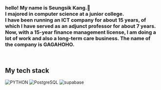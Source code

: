 
<!--
안녕하세요! 제 이름은 승식 강 입니다.
저는 전문대학에서 컴퓨터공학을 전공했습니다. 
15년 정도 ICT 기업을 운영하였으며, 그중 7년여간 겸임교수를 겸하였습니다. 
지금은 15년차 Finance management 라이센스를 가지고 다수의 일을 하고 있으며 롱텀케어 사업을 겸하고 있습니다. 회사의 이름은 가가호호 입니다. 
-->
<h3> hello! My name is Seungsik Kang.👋 <br>
I majored in computer science at a junior college. <br>
I have been running an ICT company for about 15 years, of which I have served as an adjunct professor for about 7 years.<br>
Now, with a 15-year finance management license, I am doing a lot of work and also a long-term care business. The name of the company is GAGAHOHO.
</h3>
<br>
<h2> My tech stack </h2>

![PYTHON](https://img.shields.io/badge/PYTHON-3.7-orange?style=plastic&logo=python&logoColor=white)
![PostgreSQL](https://img.shields.io/badge/postgreSQL-14-green?style=plastic&logo=postgresql&logoColor=white)
![supabase](https://img.shields.io/badge/Supabase-181818?style=for-the-badge&logo=supabase&logoColor=white)
<!--
**myaji35/myaji35** is a ✨ _special_ ✨ repository because its `README.md` (this file) appears on your GitHub profile.

Here are some ideas to get you started:

- 🔭 I’m currently working on ...
- 🌱 I’m currently learning ...
- 👯 I’m looking to collaborate on ...
- 🤔 I’m looking for help with ...
- 💬 Ask me about ...
- 📫 How to reach me: ...
- 😄 Pronouns: ...
- ⚡ Fun fact: ...
-->
